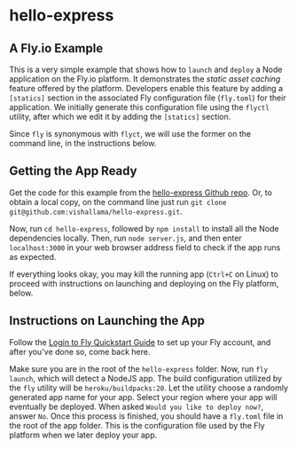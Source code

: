 # hello-express

## A Fly.io Example

This is a very simple example that shows how to `launch` and `deploy` a Node
application on the Fly.io platform. It demonstrates the _static asset caching_
feature offered by the platform. Developers enable this feature by adding a
`[statics]` section in the associated Fly configuration file (`fly.toml`) for
their application. We initially generate this configuration file using the
`flyctl` utility, after which we edit it by adding the `[statics]` section.

Since `fly` is synonymous with `flyct`, we will use the former on the command
line, in the instructions below.

## Getting the App Ready

Get the code for this example from the [hello-express Github repo](https://github.com/vishallama/hello-express). Or, to obtain a local copy, on the command line just
run `git clone git@github.com:vishallama/hello-express.git`.

Now, run `cd hello-express`, followed by `npm install` to install all the Node
dependencies locally. Then, run `node server.js`, and then enter
`localhost:3000` in your web browser address field to check if the app runs
as expected.

If everything looks okay, you may kill the running app (`Ctrl+C` on Linux) to
proceed with instructions on launching and deploying on the Fly platform, below.

## Instructions on Launching the App

Follow the [Login to Fly Quickstart Guide](https://fly.io/docs/getting-started/login-to-fly/) to set up your Fly account, and after you've done so, come back
here.

Make sure you are in the root of the `hello-express` folder. Now, run
`fly launch`, which will detect a NodeJS app. The build configuration utilized
by the `fly` utility will be `heroku/buildpacks:20`. Let the utility choose a
randomly generated app name for your app. Select your region where your app
will eventually be deployed. When asked `Would you like to deploy now?`, answer
`No`. Once this process is finished, you should have a `fly.toml` file in the
root of the app folder. This is the configuration file used by the Fly platform
when we later deploy your app.
